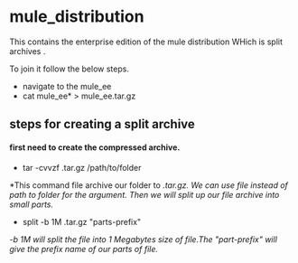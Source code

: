 # mule_distribution

This contains the enterprise edition of the mule distribution  WHich is split archives . 

To join it follow the below steps.

* navigate to the mule_ee
* cat mule_ee* > mule_ee.tar.gz

## steps for creating a split archive 

#### first need to create the compressed archive.
* tar -cvvzf <archive-name>.tar.gz /path/to/folder

*This command file archive our folder to *.tar.gz. We can use file instead of path to folder for the argument. Then we will split up our file archive into small parts.*

* split -b 1M <archive-name>.tar.gz "parts-prefix"

*-b 1M will split the file into 1 Megabytes size of file.The "part-prefix" will give the prefix name of our parts of file.*

